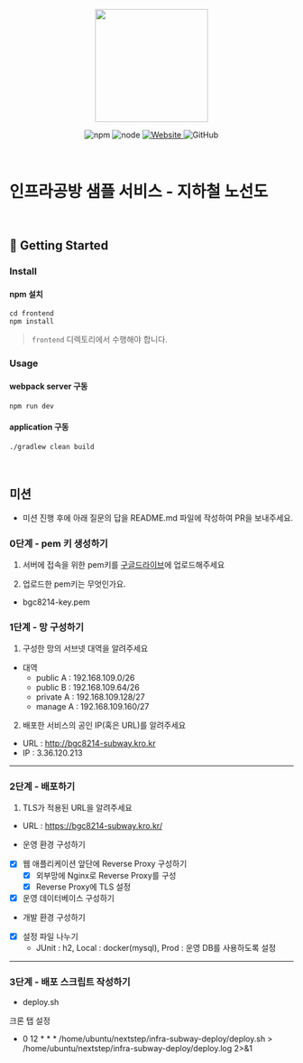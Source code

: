 <p align="center">
    <img width="200px;" src="https://raw.githubusercontent.com/woowacourse/atdd-subway-admin-frontend/master/images/main_logo.png"/>
</p>
<p align="center">
  <img alt="npm" src="https://img.shields.io/badge/npm-%3E%3D%205.5.0-blue">
  <img alt="node" src="https://img.shields.io/badge/node-%3E%3D%209.3.0-blue">
  <a href="https://edu.nextstep.camp/c/R89PYi5H" alt="nextstep atdd">
    <img alt="Website" src="https://img.shields.io/website?url=https%3A%2F%2Fedu.nextstep.camp%2Fc%2FR89PYi5H">
  </a>
  <img alt="GitHub" src="https://img.shields.io/github/license/next-step/atdd-subway-service">
</p>

<br>

# 인프라공방 샘플 서비스 - 지하철 노선도

<br>

## 🚀 Getting Started

### Install
#### npm 설치
```
cd frontend
npm install
```
> `frontend` 디렉토리에서 수행해야 합니다.

### Usage
#### webpack server 구동
```
npm run dev
```
#### application 구동
```
./gradlew clean build
```
<br>

## 미션

* 미션 진행 후에 아래 질문의 답을 README.md 파일에 작성하여 PR을 보내주세요.

### 0단계 - pem 키 생성하기

1. 서버에 접속을 위한 pem키를 [구글드라이브](https://drive.google.com/drive/folders/1dZiCUwNeH1LMglp8dyTqqsL1b2yBnzd1?usp=sharing)에 업로드해주세요

2. 업로드한 pem키는 무엇인가요.
* bgc8214-key.pem

### 1단계 - 망 구성하기
1. 구성한 망의 서브넷 대역을 알려주세요
* 대역
  * public A : 192.168.109.0/26
  * public B : 192.168.109.64/26
  * private A : 192.168.109.128/27
  * manage A : 192.168.109.160/27

2. 배포한 서비스의 공인 IP(혹은 URL)를 알려주세요

* URL : http://bgc8214-subway.kro.kr
* IP : 3.36.120.213




---

### 2단계 - 배포하기
1. TLS가 적용된 URL을 알려주세요

- URL : https://bgc8214-subway.kro.kr/


* 운영 환경 구성하기
* [x] 웹 애플리케이션 앞단에 Reverse Proxy 구성하기
  * [x] 외부망에 Nginx로 Reverse Proxy를 구성
  * [x] Reverse Proxy에 TLS 설정
* [x] 운영 데이터베이스 구성하기
* 개발 환경 구성하기
* [x] 설정 파일 나누기
  * JUnit : h2, Local : docker(mysql), Prod : 운영 DB를 사용하도록 설정
---

### 3단계 - 배포 스크립트 작성하기

- deploy.sh

크론 탭 설정
- 0 12 * * * /home/ubuntu/nextstep/infra-subway-deploy/deploy.sh > /home/ubuntu/nextstep/infra-subway-deploy/deploy.log 2>&1
